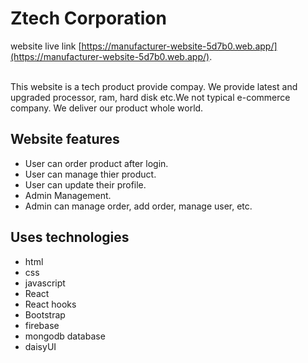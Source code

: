 # Ztech Corporation

website live link [https://manufacturer-website-5d7b0.web.app/](https://manufacturer-website-5d7b0.web.app/).

<br/>
This website is a tech product provide compay. We provide latest and upgraded processor, ram, hard disk etc.We not typical e-commerce company. We deliver our product whole world.  

## Website features
* User can order product after login.
* User can manage thier product.
* User can update their profile.
* Admin Management.
* Admin can manage order, add order, manage user, etc.
## Uses technologies
* html
* css
* javascript
* React 
* React hooks
* Bootstrap
* firebase
* mongodb database
* daisyUI